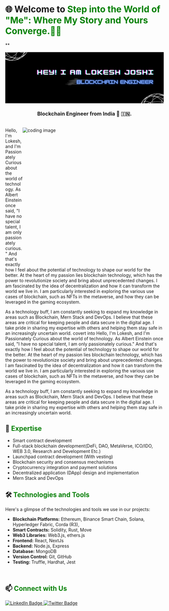 <!-- Introduction -->

# 🌐 Welcome to <span style="color:green"> Step into the World of "Me": Where My Story and Yours Converge.📖🔑

**</span>

 <img align = "center"  width =1000  alt = "coding image" src= "https://github.com/lokeshjoshi053/lokeshjoshi053/blob/main/lokeshjoshi.png">
  </p>
<h3 align="center">Blockchain Engineer from India 💙 🇮🇳.</h3>
<br>


<img align = "right" width = "449" height ="430"  alt = "coding image " src = "https://user-images.githubusercontent.com/85225156/229419776-37c8d007-f821-4331-b04e-313c93c31791.gif">
<!-- <h3 align="center">Dedicated Programmer from India 💙 🇮🇳.</h3> -->
<!-- <br> -->
Hello, I'm Lokesh, and I'm Passionately Curious about the world of technology. As Albert Einstein once said, "I have no special talent, I am only passionately curious." And that's exactly how I feel about the potential of technology to shape our world for the better.
At the heart of my passion lies blockchain technology, which has the power to revolutionize society and bring about unprecedented changes. I am fascinated by the idea of decentralization and how it can transform the world we live in. I am particularly interested in exploring the various use cases of blockchain, such as NFTs in the metaverse, and how they can be leveraged in the gaming ecosystem.

As a technology buff, I am constantly seeking to expand my knowledge in areas such as Blockchain, Mern Stack and DevOps. I believe that these areas are critical for keeping people and data secure in the digital age. I take pride in sharing my expertise with others and helping them stay safe in an increasingly uncertain world.     covert into Hello, I'm Lokesh, and I'm Passionately Curious about the world of technology. As Albert Einstein once said, "I have no special talent, I am only passionately curious." And that's exactly how I feel about the potential of technology to shape our world for the better.
At the heart of my passion lies blockchain technology, which has the power to revolutionize society and bring about unprecedented changes. I am fascinated by the idea of decentralization and how it can transform the world we live in. I am particularly interested in exploring the various use cases of blockchain, such as NFTs in the metaverse, and how they can be leveraged in the gaming ecosystem.

As a technology buff, I am constantly seeking to expand my knowledge in areas such as Blockchain, Mern Stack and DevOps. I believe that these areas are critical for keeping people and data secure in the digital age. I take pride in sharing my expertise with others and helping them stay safe in an increasingly uncertain world. 

<!-- </br> -->
<!-- Expertise -->

## 💼 <span style="color:green">Expertise</span>

- Smart contract development
- Full-stack blockchain development(DeFi, DAO, MetaVerse, ICO/IDO, WEB 3.0, Research and Development Etc.)
- Launchpad contract development (With vesting)
- Blockchain security and consensus mechanisms
- Cryptocurrency integration and payment solutions
- Decentralized application (DApp) design and implementation
- Mern Stack and DevOps

<!-- Technologies -->

## 🛠️ <span style="color:green">Technologies and Tools</span>

Here's a glimpse of the technologies and tools we use in our projects:

- **Blockchain Platforms:** Ethereum, Binance Smart Chain, Solana, Hyperledger Fabric, Corda (R3), 
- **Smart Contracts:** Solidity, Rust, Move
- **Web3 Libraries:** Web3.js, ethers.js
- **Frontend:** React, NextJs
- **Backend:** Node.js, Express
- **Database:** MongoDB
- **Version Control:** Git, GitHub
- **Testing:** Truffle, Hardhat, Jest

</br>

<!-- Connect with Us -->

## 📫 <span style="color:green">Connect with Us</span>
<div id="badges">
  <a href="https://www.linkedin.com/in/lokesh-joshi-7b636018a/">
    <img src="https://img.shields.io/badge/LinkedIn-blue?style=for-the-badge&logo=linkedin&logoColor=white" alt="LinkedIn Badge"/>
  </a>
  <a href="https://www.twitter.com/lokeshjoshi053">
    <img src="https://img.shields.io/badge/Twitter-blue?style=for-the-badge&logo=twitter&logoColor=white" alt="Twitter Badge"/>
  </a>
</div>
